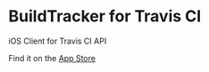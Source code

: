 # BuildTracker for Travis CI
iOS Client for Travis CI API

Find it on the [App Store](https://apps.apple.com/us/app/build-tracker-travis-ci/id1506094396)
